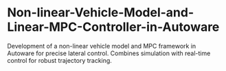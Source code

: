 # Non-linear-Vehicle-Model-and-Linear-MPC-Controller-in-Autoware
Development of a non-linear vehicle model and MPC framework in Autoware for precise lateral control. Combines simulation with real-time control for robust trajectory tracking.
